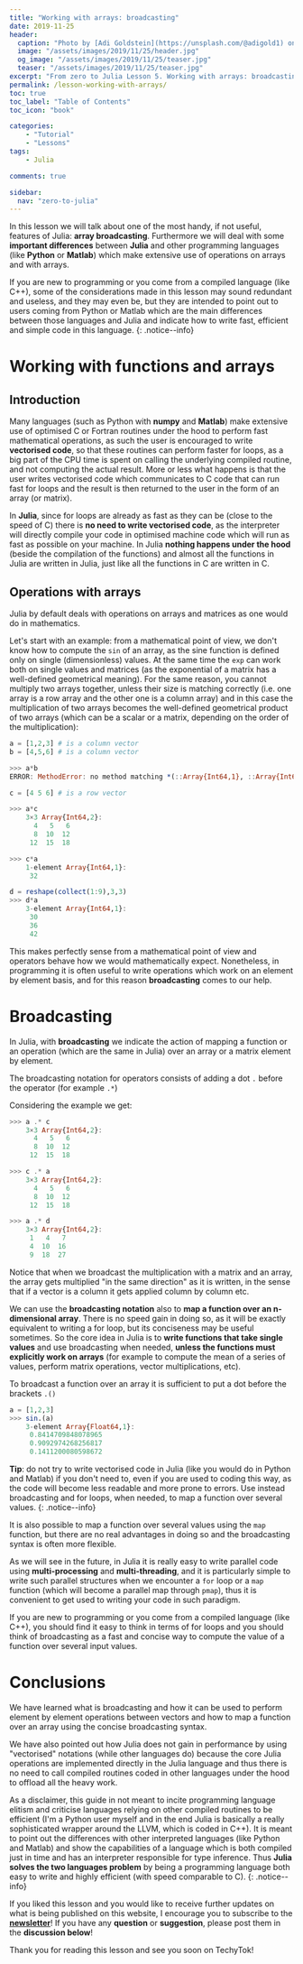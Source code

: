 ```yaml
---
title: "Working with arrays: broadcasting" 
date: 2019-11-25
header:
  caption: "Photo by [Adi Goldstein](https://unsplash.com/@adigold1) on [Unsplash](https://unsplash.com/)"
  image: "/assets/images/2019/11/25/header.jpg"
  og_image: "/assets/images/2019/11/25/teaser.jpg"
  teaser: "/assets/images/2019/11/25/teaser.jpg"
excerpt: "From zero to Julia Lesson 5. Working with arrays: broadcasting"
permalink: /lesson-working-with-arrays/
toc: true
toc_label: "Table of Contents"
toc_icon: "book"

categories:
    - "Tutorial"
    - "Lessons"
tags:
    - Julia

comments: true

sidebar:
  nav: "zero-to-julia"
---
```




In this lesson we will talk about one of the most handy, if not useful, features of Julia: **array broadcasting**. Furthermore we will deal with some **important differences** between **Julia** and other programming languages (like **Python** or **Matlab**) which make extensive use of operations on arrays and with arrays.

If you are new to programming or you come from a compiled language (like C++), some of the considerations made in this lesson may sound redundant and useless, and they may even be, but they are intended to point out to users coming from Python or Matlab which are the main differences between those languages and Julia and indicate how to write fast, efficient and simple code in this language. 
{: .notice--info}

# Working with functions and arrays

## Introduction

Many languages (such as Python with **numpy** and **Matlab**) make extensive use of optimised C or Fortran routines under the hood to perform fast mathematical operations, as such the user is encouraged to write **vectorised code**, so that these routines can perform faster for loops, as a big part of the CPU time is spent on calling the underlying compiled routine, and not computing the actual result. More or less what happens is that the user writes vectorised code which communicates to C code that can run fast for loops and the result is then returned to the user in the form of an array (or matrix).

In **Julia**, since for loops are already as fast as they can be (close to the speed of C) there is **no need to write vectorised code**, as the interpreter will directly compile your code in optimised machine code which will run as fast as possible on your machine. In Julia **nothing happens under the hood** (beside the compilation of the functions) and almost all the functions in Julia are written in Julia, just like all the functions in C are written in C. 

## Operations with arrays

Julia by default deals with operations on arrays and matrices as one would do in mathematics.

Let's start with an example: from a mathematical point of view, we don't know how to compute the `sin` of an array, as the sine function is defined only on single (dimensionless) values. At the same time the `exp` can work both on single values and matrices (as the exponential of a matrix has a well-defined geometrical meaning). For the same reason, you cannot multiply two arrays together, unless their size is matching correctly (i.e. one array is a row array and the other one is a column array) and in this case the multiplication of two arrays becomes the well-defined geometrical product of two arrays (which can be a scalar or a matrix, depending on the order of the multiplication):

```julia
a = [1,2,3] # is a column vector
b = [4,5,6] # is a column vector

>>> a*b
ERROR: MethodError: no method matching *(::Array{Int64,1}, ::Array{Int64,1})

c = [4 5 6] # is a row vector

>>> a*c
    3×3 Array{Int64,2}:
      4   5   6
      8  10  12
     12  15  18

>>> c*a
    1-element Array{Int64,1}:
     32

d = reshape(collect(1:9),3,3)
>>> d*a
    3-element Array{Int64,1}:
     30
     36
     42
```

This makes perfectly sense from a mathematical point of view and operators behave how we would mathematically expect. Nonetheless, in programming it is often useful to write operations which work on an element by element basis, and for this reason **broadcasting** comes to our help.

# Broadcasting

In Julia, with **broadcasting** we indicate the action of mapping a function or an operation (which are the same in Julia) over an array or a matrix element by element. 

The broadcasting notation for operators consists of adding a dot `.` before the operator (for example `.*`)

Considering the example we get:

```julia
>>> a .* c
    3×3 Array{Int64,2}:
      4   5   6
      8  10  12
     12  15  18

>>> c .* a
    3×3 Array{Int64,2}:
      4   5   6
      8  10  12
     12  15  18

>>> a .* d
    3×3 Array{Int64,2}:
     1   4   7
     4  10  16
     9  18  27
```

Notice that when we broadcast the multiplication with a matrix and an array, the array gets multiplied "in the same direction" as it is written, in the sense that if a vector is a column it gets applied column by column etc. 

We can use the **broadcasting notation** also to **map a function over an n-dimensional array**. There is no speed gain in doing so, as it will be exactly equivalent to writing a for loop, but its conciseness may be useful sometimes. So the core idea in Julia is to **write functions that take single values** and use broadcasting when needed, **unless the functions must explicitly work on arrays** (for example to compute the mean of a series of values, perform matrix operations, vector multiplications, etc). 

To broadcast a function over an array it is sufficient to put a dot before the brackets `.()` 

```julia
a = [1,2,3]
>>> sin.(a)
    3-element Array{Float64,1}:
     0.8414709848078965
     0.9092974268256817
     0.1411200080598672
```

**Tip**: do not try to write vectorised code in Julia (like you would do in Python and Matlab) if you don't need to, even if you are used to coding this way, as the code will become less readable and more prone to errors. Use instead broadcasting and for loops, when needed, to map a function over several values. 
{: .notice--info}

It is also possible to map a function over several values using the `map` function, but there are no real advantages in doing so and the broadcasting syntax is often more flexible. 

As we will see in the future, in Julia it is really easy to write parallel code using **multi-processing** and **multi-threading**, and it is particularly simple to write such parallel structures when we encounter a `for` loop or a `map` function (which will become a parallel map through `pmap`), thus it is convenient to get used to writing your code in such paradigm.

If you are new to programming or you come from a compiled language (like C++), you should find it easy to think in terms of for loops and you should think of broadcasting as a fast and concise way to compute the value of a function over several input values. 

# Conclusions

We have learned what is broadcasting and how it can be used to perform element by element operations between vectors and how to map a function over an array using the concise broadcasting syntax. 

We have also pointed out how Julia does not gain in performance by using "vectorised" notations (while other languages do) because the core Julia operations are implemented directly in the Julia language and thus there is no need to call compiled routines coded in other languages under the hood to offload all the heavy work. 

As a disclaimer, this guide in not meant to incite programming language elitism and criticise languages relying on other compiled routines to be efficient (I'm a Python user myself and in the end Julia is basically a really sophisticated wrapper around the LLVM, which is coded in C++). It is meant to point out the differences with other interpreted languages (like Python and Matlab) and show the capabilities of a language which is both compiled just in time and has an interpreter responsible for type inference. Thus **Julia solves the two languages problem** by being a programming language both easy to write and highly efficient (with speed comparable to C).
{: .notice--info}

If you liked this lesson and you would like to receive further updates on what is being published on this website, I encourage you to subscribe to the [**newsletter**]( https://techytok.com/newsletter/ )! If you have any **question** or **suggestion**, please post them in the **discussion below**! 

Thank you for reading this lesson and see you soon on TechyTok!
